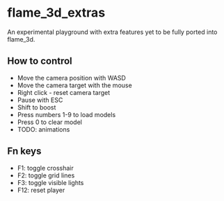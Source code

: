 # flame_3d_extras

An experimental playground with extra features yet to be fully ported into flame_3d.

## How to control

* Move the camera position with WASD 
* Move the camera target with the mouse
* Right click - reset camera target
* Pause with ESC
* Shift to boost
* Press numbers 1-9 to load models
* Press 0 to clear model
* TODO: animations

## Fn keys

* F1: toggle crosshair
* F2: toggle grid lines
* F3: toggle visible lights
* F12: reset player
